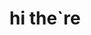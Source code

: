 <html>
  <head>
    <title>hello there</title>
  </head>
  <body>
    <h1>hi the`re</h1>
  </body>
</html>
